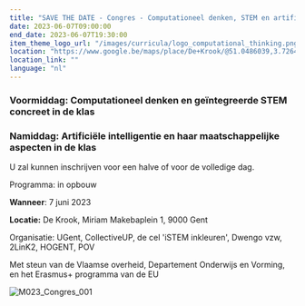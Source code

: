 ```yaml
---
title: "SAVE THE DATE - Congres - Computationeel denken, STEM en artificiële intelligentie in de klas"
date: 2023-06-07T09:00:00
end_date: 2023-06-07T19:30:00
item_theme_logo_url: "/images/curricula/logo_computational_thinking.png"
location: "https://www.google.be/maps/place/De+Krook/@51.0486039,3.7264986,17z/data=!3m1!4b1!4m6!3m5!1s0x47c3714effffffff:0x9b1a2c7f1cb8c825!8m2!3d51.0486039!4d3.7286873!16s%2Fg%2F1hc0gcm5l"
location_link: ""
language: "nl"
---
```


### Voormiddag: Computationeel denken en geïntegreerde STEM concreet in de klas
### Namiddag: Artificiële intelligentie en haar maatschappelijke aspecten in de klas

U zal kunnen inschrijven voor een halve of voor de volledige dag. 

Programma: in opbouw

**Wanneer**: 7 juni 2023

**Locatie:** De Krook, Miriam Makebaplein 1, 9000 Gent

Organisatie: UGent, CollectiveUP, de cel 'iSTEM inkleuren', Dwengo vzw, 2LinK2, HOGENT, POV

Met steun van de Vlaamse overheid, Departement Onderwijs en Vorming, en het Erasmus+ programma van de EU

![M023_Congres_001](https://user-images.githubusercontent.com/48352335/224821359-269fee87-7d32-42d9-b158-759ed6ad4ed4.png)
